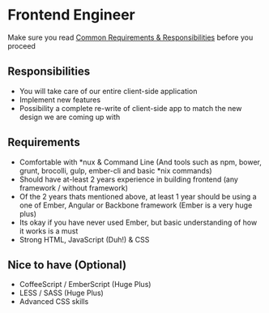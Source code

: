 # Frontend Engineer

Make sure you read [Common Requirements & Responsibilities](https://github.com/appknox/careers#common-requirements--responsibilities) before you proceed

## Responsibilities

* You will take care of our entire client-side application
* Implement new features
* Possibility a complete re-write of client-side app to match the new design we are coming up with

## Requirements

* Comfortable with *nux & Command Line (And tools such as npm, bower, grunt, brocolli, gulp, ember-cli and basic *nix commands)
* Should have at-least 2 years experience in building frontend (any framework / without framework)
* Of the 2 years thats mentioned above, at least 1 year should be using a one of Ember, Angular or Backbone framework (Ember is a very huge plus)
* Its okay if you have never used Ember, but basic understanding of how it works is a must
* Strong HTML, JavaScript (Duh!) & CSS


## Nice to have (Optional)

* CoffeeScript / EmberScript (Huge Plus)
* LESS / SASS (Huge Plus)
* Advanced CSS skills
